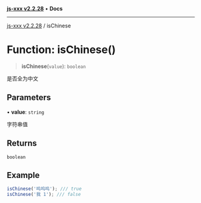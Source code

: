 [**js-xxx v2.2.28**](../README.md) • **Docs**

***

[js-xxx v2.2.28](../README.md) / isChinese

# Function: isChinese()

> **isChinese**(`value`): `boolean`

是否全为中文

## Parameters

• **value**: `string`

字符串值

## Returns

`boolean`

## Example

```ts
isChinese('呜呜呜'); /// true
isChinese('我 1'); /// false
```

